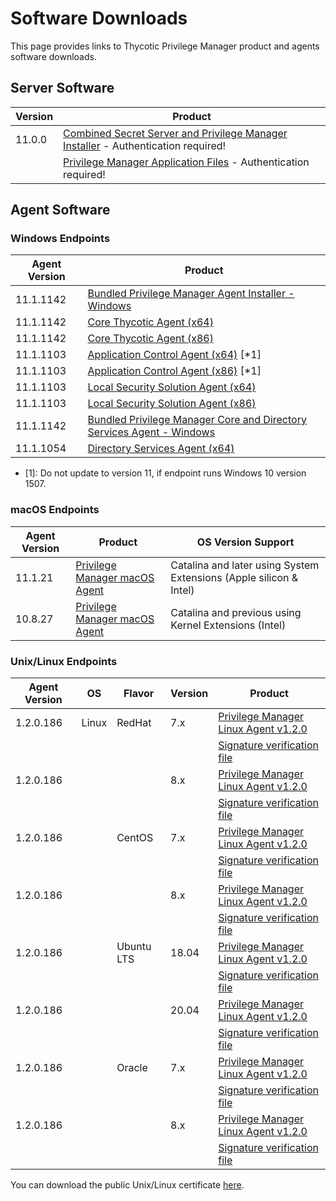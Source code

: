 [title]: # (Software Downloads)
[tags]: # (links)
[priority]: # (1502)
# Software Downloads

This page provides links to Thycotic Privilege Manager product and agents software downloads.

## Server Software

| Version | Product |
| ----- | ----- |
| 11.0.0 | [Combined Secret Server and Privilege Manager Installer](https://thycotic.force.com/support/s/download-onprem) - Authentication required! |
| | [Privilege Manager Application Files](https://thycotic.force.com/support/s/download-onprem) - Authentication required! |

## Agent Software

### Windows Endpoints

| Agent Version | Product |
| ----- | ----- |
| 11.1.1142 | [Bundled Privilege Manager Agent Installer - Windows](https://tmsnuget.thycotic.com/software/Agents/ThycoticAgentsInstaller_x86_11_1_1142.exe) |
| 11.1.1142 | [Core Thycotic Agent (x64)](https://tmsnuget.thycotic.com/software/Agents/ThycoticAgent_x64_11_1_1142.msi) |
| 11.1.1142 | [Core Thycotic Agent (x86)](https://tmsnuget.thycotic.com/software/Agents/ThycoticAgent_x86_11_1_1142.msi) |
| 11.1.1103 | [Application Control Agent (x64)](https://tmsnuget.thycotic.com/software/Agents/Thycotic_ApplicationControlAgent_x64_11_1_1103.msi) [*1] |
| 11.1.1103 | [Application Control Agent (x86)](https://tmsnuget.thycotic.com/software/Agents/Thycotic_ApplicationControlAgent_x86_11_1_1103.msi) [*1] |
| 11.1.1103 | [Local Security Solution Agent (x64)](https://tmsnuget.thycotic.com/software/Agents/Thycotic_LocalSecurityAgent_x64_11_1_1103.msi) |
| 11.1.1103 | [Local Security Solution Agent (x86)](https://tmsnuget.thycotic.com/software/Agents/Thycotic_LocalSecurityAgent_x86_11_1_1103.msi) |
| 11.1.1142 | [Bundled Privilege Manager Core and Directory Services Agent - Windows](https://tmsnuget.thycotic.com/software/Agents/ThycoticDirectoryServicesInstaller_x86_11_1_1142.exe) |
| 11.1.1054 | [Directory Services Agent (x64)](https://tmsnuget.thycotic.com/software/Agents/Thycotic_DirectoryServicesAgent_x64_11_1_1054.msi) |

* [1]: Do not update to version 11, if endpoint runs Windows 10 version 1507.

### macOS Endpoints

| Agent Version | Product | OS Version Support|
| ----- | ----- | ----- |
| 11.1.21 | [Privilege Manager macOS Agent](https://tmsnuget.thycotic.com/software/Agents/ThycoticManagementAgent-11.1.21.dmg) | Catalina and later using System Extensions (Apple silicon & Intel) |
| 10.8.27 | [Privilege Manager macOS Agent](https://tmsnuget.thycotic.com/software/Agents/ThycoticManagementAgent-10.8.27.dmg) | Catalina and previous using Kernel Extensions (Intel) |

### Unix/Linux Endpoints

| Agent Version | OS | Flavor | Version | Product |
| ----- | ----- | ----- | ----- | ----- |
| 1.2.0.186 | Linux | RedHat | 7.x | [Privilege Manager Linux Agent v1.2.0](https://tmsnuget.thycotic.com/software/NixAgents/pmagent_x86_64_v1.2.0.186_rhel7.rpm) |
| | | | | [Signature verification file](https://tmsnuget.thycotic.com/software/NixAgents/pmagent_x86_64_v1.2.0.186_rhel7.rpm.sha256) |
| 1.2.0.186 | | | 8.x | [Privilege Manager Linux Agent v1.2.0](https://tmsnuget.thycotic.com/software/NixAgents/pmagent_x86_64_v1.2.0.186_rhel8.rpm) |
| | | | | [Signature verification file](https://tmsnuget.thycotic.com/software/NixAgents/pmagent_x86_64_v1.2.0.186_rhel8.rpm.sha256) |
| 1.2.0.186 | | CentOS | 7.x | [Privilege Manager Linux Agent v1.2.0](https://tmsnuget.thycotic.com/software/NixAgents/pmagent_x86_64_v1.2.0.186_centos7.rpm) |
| | | | | [Signature verification file](https://tmsnuget.thycotic.com/software/NixAgents/pmagent_x86_64_v1.2.0.186_centos7.rpm.sha256) |
| 1.2.0.186 | | | 8.x | [Privilege Manager Linux Agent v1.2.0](https://tmsnuget.thycotic.com/software/NixAgents/pmagent_x86_64_v1.2.0.186_centos8.rpm) |
| | | | | [Signature verification file](https://tmsnuget.thycotic.com/software/NixAgents/pmagent_x86_64_v1.2.0.186_centos8.rpm.sha256) |
| 1.2.0.186 | | Ubuntu LTS | 18.04 | [Privilege Manager Linux Agent v1.2.0](https://tmsnuget.thycotic.com/software/NixAgents/pmagent_x86_64_v1.2.0.186_ubuntu18.deb) |
| | | | | [Signature verification file](https://tmsnuget.thycotic.com/software/NixAgents/pmagent_x86_64_v1.2.0.186_ubuntu18.deb.sha256) |
| 1.2.0.186 | | | 20.04 | [Privilege Manager Linux Agent v1.2.0](https://tmsnuget.thycotic.com/software/NixAgents/pmagent_x86_64_v1.2.0.186_ubuntu20.deb) |
| | | | | [Signature verification file](https://tmsnuget.thycotic.com/software/NixAgents/pmagent_x86_64_v1.2.0.186_ubuntu20.deb.sha256) |
| 1.2.0.186 | | Oracle | 7.x | [Privilege Manager Linux Agent v1.2.0](https://tmsnuget.thycotic.com/software/NixAgents/pmagent_x86_64_v1.2.0.186_oraclelinux7.rpm) |
| | | | | [Signature verification file](https://tmsnuget.thycotic.com/software/NixAgents/pmagent_x86_64_v1.2.0.186_oraclelinux7.rpm.sha256) |
| 1.2.0.186 | | | 8.x | [Privilege Manager Linux Agent v1.2.0](https://tmsnuget.thycotic.com/software/NixAgents/pmagent_x86_64_v1.2.0.186_oraclelinux8.rpm) |
| | | | | [Signature verification file](https://tmsnuget.thycotic.com/software/NixAgents/pmagent_x86_64_v1.2.0.186_oraclelinux8.rpm.sha256) |

You can download the public Unix/Linux certificate [here](pmagent_x86_64_v1.2.0.186_oraclelinux8.rpm).
